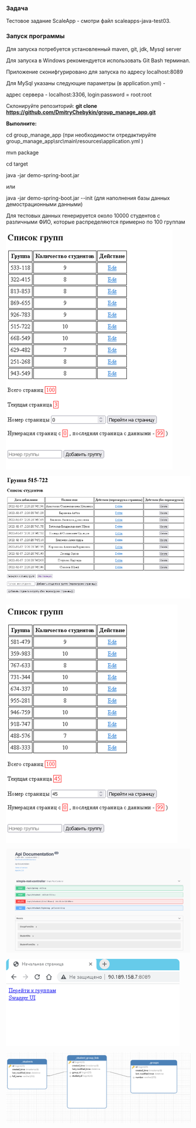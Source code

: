 ### Задача

Тестовое задание ScaleApp - смотри файл scaleapps-java-test03.


### Запуск программы

Для запуска потребуется установленный maven, git, jdk, Mysql server

Для запуска в Windows рекомендуется использовать Git Bash терминал.

Приложение сконифгурировано для запуска по адресу localhost:8089

Для MySql указаны следующие параметры (в application.yml) - 

адрес сервера - localhost:3306, login:password = root:root

Склонируйте репозиторий:
**git clone https://github.com/DmitryChebykin/group_manage_app.git**

**Выполните:**

cd group_manage_app (при необходимости отредактируйте group_manage_app\src\main\resources\application.yml )

mvn package

cd target

java -jar demo-spring-boot.jar 

или 

java -jar demo-spring-boot.jar --init (для наполнения базы данных демострационными данными)

Для тестовых данных генерируется около 10000 студентов с различными ФИО, которые распределяются примерно по 100 группам


![](.readme_images/8fb2d49a.png)

![](.readme_images/e5fd67cf.png)

![](.readme_images/7f49bf12.png)

![](.readme_images/d1d51f2e.png)

![](.readme_images/c822a321.png)

![](.readme_images/127a94c3.png)
